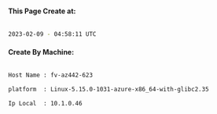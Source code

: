 
   
#### This Page Create at:

```bash

2023-02-09 - 04:58:11 UTC

```

#### Create By Machine:

```bash

Host Name : fv-az442-623

platform  : Linux-5.15.0-1031-azure-x86_64-with-glibc2.35

Ip Local  : 10.1.0.46

```

